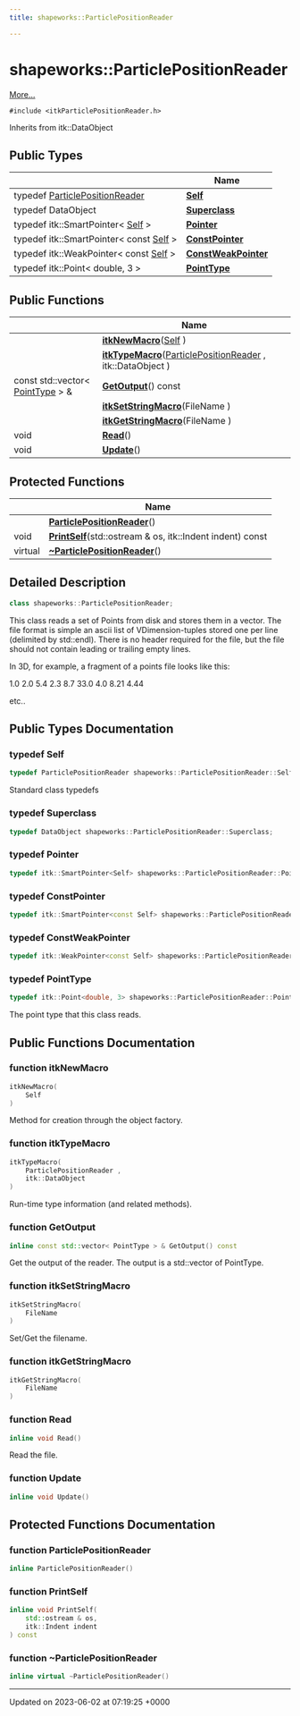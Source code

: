 ```yaml
---
title: shapeworks::ParticlePositionReader

---
```


# shapeworks::ParticlePositionReader



 [More...](#detailed-description)


`#include <itkParticlePositionReader.h>`

Inherits from itk::DataObject

## Public Types

|                | Name           |
| -------------- | -------------- |
| typedef [ParticlePositionReader](../Classes/classshapeworks_1_1ParticlePositionReader.md) | **[Self](../Classes/classshapeworks_1_1ParticlePositionReader.md#typedef-self)**  |
| typedef DataObject | **[Superclass](../Classes/classshapeworks_1_1ParticlePositionReader.md#typedef-superclass)**  |
| typedef itk::SmartPointer< [Self](../Classes/classshapeworks_1_1ParticlePositionReader.md#typedef-self) > | **[Pointer](../Classes/classshapeworks_1_1ParticlePositionReader.md#typedef-pointer)**  |
| typedef itk::SmartPointer< const [Self](../Classes/classshapeworks_1_1ParticlePositionReader.md#typedef-self) > | **[ConstPointer](../Classes/classshapeworks_1_1ParticlePositionReader.md#typedef-constpointer)**  |
| typedef itk::WeakPointer< const [Self](../Classes/classshapeworks_1_1ParticlePositionReader.md#typedef-self) > | **[ConstWeakPointer](../Classes/classshapeworks_1_1ParticlePositionReader.md#typedef-constweakpointer)**  |
| typedef itk::Point< double, 3 > | **[PointType](../Classes/classshapeworks_1_1ParticlePositionReader.md#typedef-pointtype)**  |

## Public Functions

|                | Name           |
| -------------- | -------------- |
| | **[itkNewMacro](../Classes/classshapeworks_1_1ParticlePositionReader.md#function-itknewmacro)**([Self](../Classes/classshapeworks_1_1ParticlePositionReader.md#typedef-self) ) |
| | **[itkTypeMacro](../Classes/classshapeworks_1_1ParticlePositionReader.md#function-itktypemacro)**([ParticlePositionReader](../Classes/classshapeworks_1_1ParticlePositionReader.md) , itk::DataObject ) |
| const std::vector< [PointType](../Classes/classshapeworks_1_1ParticlePositionReader.md#typedef-pointtype) > & | **[GetOutput](../Classes/classshapeworks_1_1ParticlePositionReader.md#function-getoutput)**() const |
| | **[itkSetStringMacro](../Classes/classshapeworks_1_1ParticlePositionReader.md#function-itksetstringmacro)**(FileName ) |
| | **[itkGetStringMacro](../Classes/classshapeworks_1_1ParticlePositionReader.md#function-itkgetstringmacro)**(FileName ) |
| void | **[Read](../Classes/classshapeworks_1_1ParticlePositionReader.md#function-read)**() |
| void | **[Update](../Classes/classshapeworks_1_1ParticlePositionReader.md#function-update)**() |

## Protected Functions

|                | Name           |
| -------------- | -------------- |
| | **[ParticlePositionReader](../Classes/classshapeworks_1_1ParticlePositionReader.md#function-particlepositionreader)**() |
| void | **[PrintSelf](../Classes/classshapeworks_1_1ParticlePositionReader.md#function-printself)**(std::ostream & os, itk::Indent indent) const |
| virtual | **[~ParticlePositionReader](../Classes/classshapeworks_1_1ParticlePositionReader.md#function-~particlepositionreader)**() |

## Detailed Description

```cpp
class shapeworks::ParticlePositionReader;
```


This class reads a set of Points from disk and stores them in a vector. The file format is simple an ascii list of VDimension-tuples stored one per line (delimited by std::endl). There is no header required for the file, but the file should not contain leading or trailing empty lines.

In 3D, for example, a fragment of a points file looks like this:

1.0 2.0 5.4 2.3 8.7 33.0 4.0 8.21 4.44

etc.. 

## Public Types Documentation

### typedef Self

```cpp
typedef ParticlePositionReader shapeworks::ParticlePositionReader::Self;
```


Standard class typedefs 


### typedef Superclass

```cpp
typedef DataObject shapeworks::ParticlePositionReader::Superclass;
```


### typedef Pointer

```cpp
typedef itk::SmartPointer<Self> shapeworks::ParticlePositionReader::Pointer;
```


### typedef ConstPointer

```cpp
typedef itk::SmartPointer<const Self> shapeworks::ParticlePositionReader::ConstPointer;
```


### typedef ConstWeakPointer

```cpp
typedef itk::WeakPointer<const Self> shapeworks::ParticlePositionReader::ConstWeakPointer;
```


### typedef PointType

```cpp
typedef itk::Point<double, 3> shapeworks::ParticlePositionReader::PointType;
```


The point type that this class reads. 


## Public Functions Documentation

### function itkNewMacro

```cpp
itkNewMacro(
    Self 
)
```


Method for creation through the object factory. 


### function itkTypeMacro

```cpp
itkTypeMacro(
    ParticlePositionReader ,
    itk::DataObject 
)
```


Run-time type information (and related methods). 


### function GetOutput

```cpp
inline const std::vector< PointType > & GetOutput() const
```


Get the output of the reader. The output is a std::vector of PointType. 


### function itkSetStringMacro

```cpp
itkSetStringMacro(
    FileName 
)
```


Set/Get the filename. 


### function itkGetStringMacro

```cpp
itkGetStringMacro(
    FileName 
)
```


### function Read

```cpp
inline void Read()
```


Read the file. 


### function Update

```cpp
inline void Update()
```


## Protected Functions Documentation

### function ParticlePositionReader

```cpp
inline ParticlePositionReader()
```


### function PrintSelf

```cpp
inline void PrintSelf(
    std::ostream & os,
    itk::Indent indent
) const
```


### function ~ParticlePositionReader

```cpp
inline virtual ~ParticlePositionReader()
```


-------------------------------

Updated on 2023-06-02 at 07:19:25 +0000